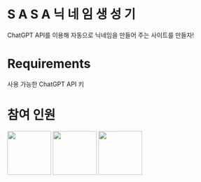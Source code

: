 # S A S A 닉 네 임 생 성 기

ChatGPT API를 이용해 자동으로 닉네임을 만들어 주는 사이트를 만들자!

<h1> Requirements </h1>
사용 가능한 ChatGPT API 키

# 참여 인원

<a href="https://www.github.com/Kerasss"><a href="https://www.github.com/gradualdev"><img src="https://github.com/sorohue/images/blob/main/%EA%B7%A0%EB%A1%9C%ED%88%AC.gif" width=100></a>
<a href="https://www.github.com/sorohue"><img src="https://github.com/sorohue/images/blob/main/%EC%B0%8C%EA%B7%B8%EB%9F%AC%EC%A7%84%EC%95%88%EA%B4%91%EC%95%A0%EC%98%B9%EC%9D%B4.png" width=100></a>
<a href="https://www.github.com/gradualdev"><img src="https://github.com/sorohue/images/blob/main/%E3%85%97%EC%A4%80%EC%88%98%ED%99%95%EB%8C%80.png" width=100></a>
